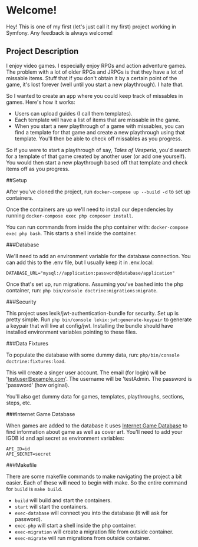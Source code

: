 # Welcome!
Hey! This is one of my first (let's just call it my first) project working in Symfony. Any feedback is always welcome!

## Project Description
I enjoy video games. I especially enjoy RPGs and action adventure games. The problem with a lot of older RPGs and JRPGs
is that they have a lot of missable items. Stuff that if you don't obtain it by a certain point of the game, it's lost
forever (well until you start a new playthrough). I hate that. 

So I wanted to create an app where you could keep track of missables in games. Here's how it works:

- Users can upload guides (I call them templates).
- Each template will have a list of items that are missable in the game.
- When you start a new playthrough of a game with missables, you can find a template for that game and create a new
playthrough using that template. You'll then be able to check off missables as you progress.
  
So if you were to start a playthrough of say, *Tales of Vesperia*, you'd search for a template of that game created by
another user (or add one yourself). You would then start a new playthrough based off that template and check items off
as you progress.

##Setup
 
After you've cloned the project, run ```docker-compose up --build -d``` to set up containers.

Once the containers are up we'll need to install our dependencies by running 
```docker-compose exec php composer install```.

You can run commands from inside the php container with: ```docker-compose exec php bash```. This starts a shell inside 
the container.

###Database

We'll need to add an environment variable for the database connection. You can add this to the .env file, but I usually
keep it in .env.local: 

```DATABASE_URL="mysql://application:password@database/application"```

Once that's set up, run migrations. Assuming you've bashed into the php container, 
run: ```php bin/console doctrine:migrations:migrate```.

###Security

This project uses lexik/jwt-authentication-bundle for security. Set up is pretty simple.
Run ```php bin/console lekix:jwt:generate-keypair``` to generate a keypair that will live at config/jwt. Installing the
bundle should have installed environment variables pointing to these files. 

###Data Fixtures

To populate the database with some dummy data, run: ```php/bin/console doctrine:fixtures:load```.

This will create a singer user account. The email (for login) will be 'testuser@example.com'. The username will be 
'testAdmin. The password is 'password' (how original).

You'll also get dummy data for games, templates, playthroughs, sections, steps, etc.

###Internet Game Database

When games are added to the database it uses [Internet Game Database](https://www.igdb.com/discover) to find information
about game as well as cover art. You'll need to add your IGDB id and api secret as environment variables:

```
API_ID=id
API_SECRET=secret
```

###Makefile

There are some makefile commands to make navigating the project a bit easier. Each of these will need to begin with 
make. So the entire command for ```build``` is ```make build```. 

- ```build``` will build and start the containers.
- ```start``` will start the containers.
- ```exec-database``` will connect you into the database (it will ask for password).
- ```exec-php``` will start a shell inside the php container.
- ```exec-migration``` will create a migration file from outside container.
- ```exec-migrate``` will run migrations from outside container.
